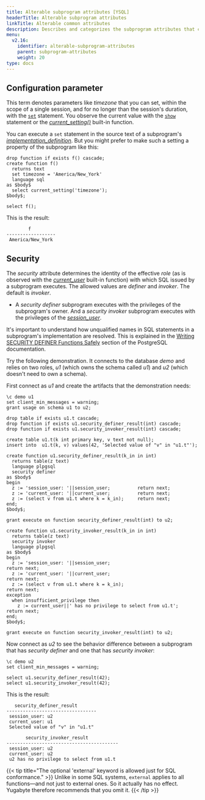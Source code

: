 ```yaml
---
title: Alterable subprogram attributes [YSQL]
headerTitle: Alterable subprogram attributes
linkTitle: Alterable common attributes
description: Describes and categorizes the subprogram attributes that cab be changed with the ALTER statement  [YSQL].
menu:
  v2.16:
    identifier: alterable-subprogram-attributes
    parent: subprogram-attributes
    weight: 20
type: docs
---
```


## Configuration parameter

This term denotes parameters like _timezone_ that you can set, within the scope of a single session, and for no longer than the session's duration, with the [`set`](../../../the-sql-language/statements/cmd_set/) statement. You observe the current value with the [`show`](../../../the-sql-language/statements/cmd_show/) statement or the _[current_setting()](https://www.postgresql.org/docs/11/functions-admin.html#FUNCTIONS-ADMIN-SET)_ built-in function.

You can execute a `set` statement in the source text of a subprogram's _[implementation_definition](../../../syntax_resources/grammar_diagrams/#implementation-definition)_. But you might prefer to make such a setting a property of the subprogram like this:

```plpgsql
drop function if exists f() cascade;
create function f()
  returns text
  set timezone = 'America/New_York'
  language sql
as $body$
  select current_setting('timezone');
$body$;

select f();
```

This is the result:

```output
        f
------------------
 America/New_York
```

## Security

The _security_ attribute determines the identity of the effective _role_ (as is observed with the _[current_user](https://www.postgresql.org/docs/11/functions-info.html#FUNCTIONS-INFO-SESSION-TABLE)_ built-in function) with which SQL issued by a subprogram executes. The allowed values are _definer_ and _invoker_. The default is _invoker_.

- A _security definer_ subprogram executes with the privileges of the subprogram's owner. And a _security invoker_ subprogram executes with the privileges of the _[session_user](https://www.postgresql.org/docs/11/functions-info.html#FUNCTIONS-INFO-SESSION-TABLE)_.

It's important to understand how unqualified names in SQL statements in a subprogram's implementation are resolved. This is explained in the [Writing SECURITY DEFINER Functions Safely](https://www.postgresql.org/docs/11/sql-createfunction.html#id-1.9.3.67.10.2) section of the PostgreSQL documentation.

Try the following demonstration. It connects to the database _demo_ and relies on two roles, _u1_ (which owns the schema called _u1_) and _u2_ (which doesn't need to own a schema).

First connect as _u1_ and create the artifacts that the demonstration needs:

```plpgsql
\c demo u1
set client_min_messages = warning;
grant usage on schema u1 to u2;

drop table if exists u1.t cascade;
drop function if exists u1.security_definer_result(int) cascade;
drop function if exists u1.security_invoker_result(int) cascade;

create table u1.t(k int primary key, v text not null);
insert into  u1.t(k, v) values(42, 'Selected value of "v" in "u1.t"');

create function u1.security_definer_result(k_in in int)
  returns table(z text)
  language plpgsql
  security definer
as $body$
begin
  z := 'session_user: '||session_user;          return next;
  z := 'current_user: '||current_user;          return next;
  z := (select v from u1.t where k = k_in);     return next;
end;
$body$;

grant execute on function security_definer_result(int) to u2;

create function u1.security_invoker_result(k_in in int)
  returns table(z text)
  security invoker
  language plpgsql
as $body$
begin
  z := 'session_user: '||session_user;                               return next;
  z := 'current_user: '||current_user;                               return next;
  z := (select v from u1.t where k = k_in);                          return next;
exception
  when insufficient_privilege then
    z := current_user||' has no privilege to select from u1.t';      return next;
end;
$body$;

grant execute on function security_invoker_result(int) to u2;
```

Now connect as _u2_ to see the behavior difference between a subprogram that has _security definer_ and one that has _security invoker_:

```plpgsql
\c demo u2
set client_min_messages = warning;

select u1.security_definer_result(42);
select u1.security_invoker_result(42);
```

This is the result:

```output
   security_definer_result
---------------------------------
 session_user: u2
 current_user: u1
 Selected value of "v" in "u1.t"

       security_invoker_result
-----------------------------------------
 session_user: u2
 current_user: u2
 u2 has no privilege to select from u1.t
```

{{< tip title="The optional 'external' keyword is allowed just for SQL conformance." >}}
Unlike in some SQL systems, `external` applies to all functions—and not just to external ones. So it actually has no effect. Yugabyte therefore recommends that you omit it.
{{< /tip >}}
